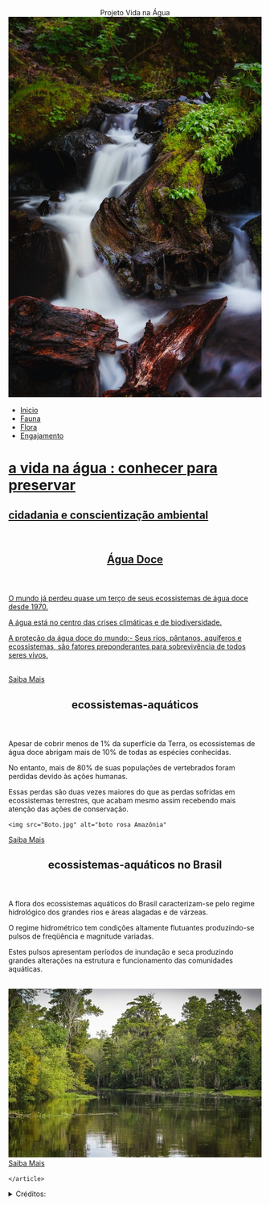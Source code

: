 <!DOCTYPE html>
<html lang="pt-br">

<head>
  <meta charset="UTF-8">
  <meta name="author" Isabel Cristina
  <title><center>Projeto Vida na Água</center></title>

<link rel="stylesheet" href="Style.css"
</head>

<body>
  <img src="pexels-tabitha-mort-710906.jpg" alt"paisagem de rio"
<header class="header">
<nav class="header__nav">
  <ul>
  <li> <a href="Ecossistemas aquáticos.txt">Inicio</li>
  <li> <a href="Ecossistemas aquáticos.txt">Fauna</li>
  <li> <a href="Ecossistemas aquáticos.txt">Flora</li>
  <li> <a href="Nature.txt">Engajamento</li>
  </ul>
</nav>

<div class="cabecalho-content"> 
  <h1>a vida na água : conhecer para preservar</h1>
    <h2>cidadania e conscientização ambiental</h2>
</div>
<br>
</header>
  
<main>
  <section>

<article>
<header>
<h2>Água Doce</h2>
</header>
<p>O mundo já perdeu quase um terço de seus ecossistemas de água doce desde 1970.</p>
<p>A água está no centro das crises climáticas e de biodiversidade.</p>
<p>A proteção da água doce do mundo:- Seus rios, pântanos, aquíferos e ecossistemas, são fatores preponderantes para sobrevivência de todos seres vivos.</p>
  <br>
    <a href="https://www.portalsaofrancisco.com.br/meio-ambiente/ecossistemas-aquaticos" class="btn">Saiba Mais</a>

</article>

<article>
  <header>
  <h2> ecossistemas-aquáticos </h2>
  </header>
  <p>Apesar de cobrir menos de 1% da superfície da Terra, os ecossistemas de água doce abrigam mais de 10% de todas as espécies conhecidas.</p> 
  <p>No entanto, mais de 80% de suas populações de vertebrados foram perdidas devido às ações humanas.</p>
  <p>Essas perdas são duas vezes maiores do que as perdas sofridas em ecossistemas terrestres, que acabam mesmo assim recebendo mais atenção das ações de conservação.</p>
 
    <img src="Boto.jpg" alt="boto rosa Amazônia" 
  <figure> 
  <figcaption fig.2: https://faunanews.com.br/wp-content/uploads/2022/01/Fig.-5-Foto-Projeto-Boto.jpg</figcaption>
</figure>
<a href="https://www.esalq.usp.br/banco-de-noticias/conserva%C3%A7%C3%A3o-integrada-pode-ampliar-prote%C3%A7%C3%A3o-de-esp%C3%A9cies-de-%C3%A1gua-doce-em-at%C3%A9-600" class="btn">Saiba Mais</a>
  
  </article>

  <article>
    <header>
    <h2>ecossistemas-aquáticos no Brasil</h2>
    </header>
    <p>A flora dos ecossistemas aquáticos do Brasil caracterizam-se pelo regime hidrológico dos grandes rios e áreas alagadas e de várzeas.</p> 
    <p>O regime hidrométrico tem condições altamente flutuantes produzindo-se pulsos de freqüência e magnitude variadas.</p> 
    <p>Estes pulsos apresentam períodos de inundação e seca produzindo grandes alterações na estrutura e funcionamento das comunidades aquáticas.</p>
    <br>
    <img src="flora.png" alt="imagem vegetação pantanal"> 
    <br>
      <a href="https://ambientes.ambientebrasil.com.br/agua/artigos_agua_doce/a_biota_das_aguas_interiores.html" class="btn">Saiba Mais</a>
    
    </article>
</section> 
</main>

<footer> 
<details>
<summary>Créditos:</summary>

<p>https://es.123rf.com/photo_71574126_la-mejor-manera-de-disfrutar-de-vistas-%C3%BAnicas-y-ver-las-aves-en-sri-lanka-es-visitar-el-bosque.html; 
  www.resumoescolar.com.br/geografia-do-brasil/pantanal-<mato-grossense/
  https://www.pexels.com/pt-br/foto/agua-corrente-rodeada-de-arvores-e-plantas-710906/
  https://faunanews.com.br/wp-content/uploads/2022/01/Fig.-5-Foto-Projeto-Boto.jpg</p>

</details>
</footer>
</body>
</html>
